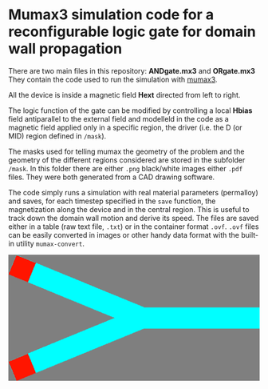 Mumax3 simulation code for a reconfigurable logic gate for domain wall propagation
===

There are two main files in this repository: __ANDgate.mx3__ and __ORgate.mx3__
They contain the code used to run the simulation with [mumax3](http://mumax.github.io).

All the device is inside a magnetic field __Hext__ directed from left to right.

The logic function of the gate can be modified by controlling a local __Hbias__ field antiparallel to the external field and modelleld in the code as a magnetic field applied only in a specific region, the driver (i.e. the D (or MID) region defined in `/mask`).

The masks used for telling mumax the geometry of the problem and the geometry of the different regions considered are stored in the subfolder `/mask`. In this folder there are either `.png` black/white images either `.pdf` files. They were both generated from a CAD drawing software.

The code simply runs a simulation with real material parameters (permalloy) and saves, for each timestep specified in the `save` function, the magnetization along the device and in the central region. This is useful to track down the domain wall motion and derive its speed. The files are saved either in a table (raw text file, `.txt`) or in the container format `.ovf`.
`.ovf` files can be easily converted in images or other handy data format with the built-in utility `mumax-convert`.

![AND Gate](https://github.com/teocrasto/SMRmumaxPolimi/blob/master/AND_2_input.gif)
